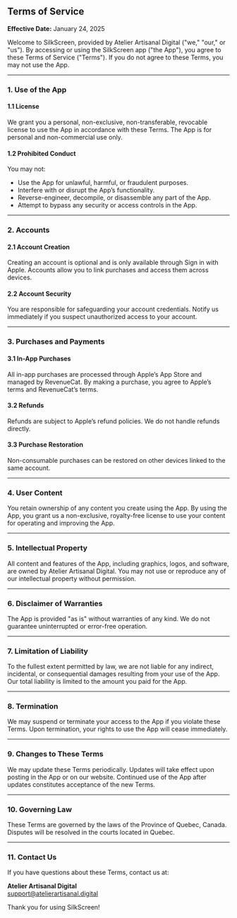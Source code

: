 ## Terms of Service

**Effective Date:** January 24, 2025

Welcome to SilkScreen, provided by Atelier Artisanal Digital ("we," "our," or "us"). By accessing or using the SilkScreen app ("the App"), you agree to these Terms of Service ("Terms"). If you do not agree to these Terms, you may not use the App.

---

### 1. Use of the App

#### 1.1 License
We grant you a personal, non-exclusive, non-transferable, revocable license to use the App in accordance with these Terms. The App is for personal and non-commercial use only.

#### 1.2 Prohibited Conduct
You may not:
- Use the App for unlawful, harmful, or fraudulent purposes.
- Interfere with or disrupt the App’s functionality.
- Reverse-engineer, decompile, or disassemble any part of the App.
- Attempt to bypass any security or access controls in the App.

---

### 2. Accounts

#### 2.1 Account Creation
Creating an account is optional and is only available through Sign in with Apple. Accounts allow you to link purchases and access them across devices.

#### 2.2 Account Security
You are responsible for safeguarding your account credentials. Notify us immediately if you suspect unauthorized access to your account.

---

### 3. Purchases and Payments

#### 3.1 In-App Purchases
All in-app purchases are processed through Apple’s App Store and managed by RevenueCat. By making a purchase, you agree to Apple’s terms and RevenueCat’s terms.

#### 3.2 Refunds
Refunds are subject to Apple’s refund policies. We do not handle refunds directly.

#### 3.3 Purchase Restoration
Non-consumable purchases can be restored on other devices linked to the same account.

---

### 4. User Content

You retain ownership of any content you create using the App. By using the App, you grant us a non-exclusive, royalty-free license to use your content for operating and improving the App.

---

### 5. Intellectual Property

All content and features of the App, including graphics, logos, and software, are owned by Atelier Artisanal Digital. You may not use or reproduce any of our intellectual property without permission.

---

### 6. Disclaimer of Warranties

The App is provided "as is" without warranties of any kind. We do not guarantee uninterrupted or error-free operation.

---

### 7. Limitation of Liability

To the fullest extent permitted by law, we are not liable for any indirect, incidental, or consequential damages resulting from your use of the App. Our total liability is limited to the amount you paid for the App.

---

### 8. Termination

We may suspend or terminate your access to the App if you violate these Terms. Upon termination, your rights to use the App will cease immediately.

---

### 9. Changes to These Terms

We may update these Terms periodically. Updates will take effect upon posting in the App or on our website. Continued use of the App after updates constitutes acceptance of the new Terms.

---

### 10. Governing Law

These Terms are governed by the laws of the Province of Quebec, Canada. Disputes will be resolved in the courts located in Quebec.

---

### 11. Contact Us

If you have questions about these Terms, contact us at:

**Atelier Artisanal Digital**  
support@atelierartisanal.digital

Thank you for using SilkScreen!
